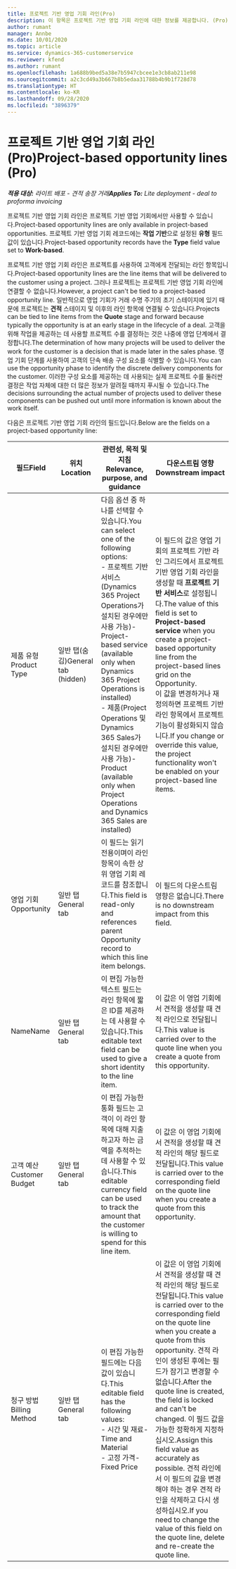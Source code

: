 ```yaml
---
title: 프로젝트 기반 영업 기회 라인(Pro)
description: 이 항목은 프로젝트 기반 영업 기회 라인에 대한 정보를 제공합니다. (Pro)
author: rumant
manager: Annbe
ms.date: 10/01/2020
ms.topic: article
ms.service: dynamics-365-customerservice
ms.reviewer: kfend
ms.author: rumant
ms.openlocfilehash: 1a688b9bed5a38e7b5947cbcee1e3cb8ab211e98
ms.sourcegitcommit: a2c3cd49a3b667b8b5edaa31788b4b9b1f728d78
ms.translationtype: HT
ms.contentlocale: ko-KR
ms.lasthandoff: 09/28/2020
ms.locfileid: "3896379"
---
```

# <a name="project-based-opportunity-lines-pro"></a><span data-ttu-id="dcdff-104">프로젝트 기반 영업 기회 라인(Pro)</span><span class="sxs-lookup"><span data-stu-id="dcdff-104">Project-based opportunity lines (Pro)</span></span>

<span data-ttu-id="dcdff-105">_**적용 대상:** 라이트 배포 - 견적 송장 거래_</span><span class="sxs-lookup"><span data-stu-id="dcdff-105">_**Applies To:** Lite deployment - deal to proforma invoicing_</span></span>

<span data-ttu-id="dcdff-106">프로젝트 기반 영업 기회 라인은 프로젝트 기반 영업 기회에서만 사용할 수 있습니다.</span><span class="sxs-lookup"><span data-stu-id="dcdff-106">Project-based opportunity lines are only available in project-based opportunities.</span></span> <span data-ttu-id="dcdff-107">프로젝트 기반 영업 기회 레코드에는 **작업 기반**으로 설정된 **유형** 필드 값이 있습니다.</span><span class="sxs-lookup"><span data-stu-id="dcdff-107">Project-based opportunity records have the **Type** field value set to **Work-based**.</span></span>

<span data-ttu-id="dcdff-108">프로젝트 기반 영업 기회 라인은 프로젝트를 사용하여 고객에게 전달되는 라인 항목입니다.</span><span class="sxs-lookup"><span data-stu-id="dcdff-108">Project-based opportunity lines are the line items that will be delivered to the customer using a project.</span></span> <span data-ttu-id="dcdff-109">그러나 프로젝트는 프로젝트 기반 영업 기회 라인에 연결할 수 없습니다.</span><span class="sxs-lookup"><span data-stu-id="dcdff-109">However, a project can't be tied to a project-based opportunity line.</span></span> <span data-ttu-id="dcdff-110">일반적으로 영업 기회가 거래 수명 주기의 초기 스테이지에 있기 때문에 프로젝트는 **견적** 스테이지 및 이후의 라인 항목에 연결될 수 있습니다.</span><span class="sxs-lookup"><span data-stu-id="dcdff-110">Projects can be tied to line items from the **Quote** stage and forward because typically the opportunity is at an early stage in the lifecycle of a deal.</span></span> <span data-ttu-id="dcdff-111">고객을 위해 작업을 제공하는 데 사용할 프로젝트 수를 결정하는 것은 나중에 영업 단계에서 결정합니다.</span><span class="sxs-lookup"><span data-stu-id="dcdff-111">The determination of how many projects will be used to deliver the work for the customer is a decision that is made later in the sales phase.</span></span> <span data-ttu-id="dcdff-112">영업 기회 단계를 사용하여 고객의 단속 배송 구성 요소를 식별할 수 있습니다.</span><span class="sxs-lookup"><span data-stu-id="dcdff-112">You can use the opportunity phase to identify the discrete delivery components for the customer.</span></span> <span data-ttu-id="dcdff-113">이러한 구성 요소를 제공하는 데 사용되는 실제 프로젝트 수를 둘러싼 결정은 작업 자체에 대한 더 많은 정보가 알려질 때까지 푸시될 수 있습니다.</span><span class="sxs-lookup"><span data-stu-id="dcdff-113">The decisions surrounding the actual number of projects used to deliver these components can be pushed out until more information is known about the work itself.</span></span>

<span data-ttu-id="dcdff-114">다음은 프로젝트 기반 영업 기회 라인의 필드입니다.</span><span class="sxs-lookup"><span data-stu-id="dcdff-114">Below are the fields on a project-based opportunity line:</span></span>

| <span data-ttu-id="dcdff-115">**필드**</span><span class="sxs-lookup"><span data-stu-id="dcdff-115">**Field**</span></span> | <span data-ttu-id="dcdff-116">**위치**</span><span class="sxs-lookup"><span data-stu-id="dcdff-116">**Location**</span></span> | <span data-ttu-id="dcdff-117">**관련성, 목적 및 지침**</span><span class="sxs-lookup"><span data-stu-id="dcdff-117">**Relevance, purpose, and guidance**</span></span> | <span data-ttu-id="dcdff-118">**다운스트림 영향**</span><span class="sxs-lookup"><span data-stu-id="dcdff-118">**Downstream impact**</span></span> |
| --- | --- | --- | --- |
| <span data-ttu-id="dcdff-119">제품 유형</span><span class="sxs-lookup"><span data-stu-id="dcdff-119">Product Type</span></span> | <span data-ttu-id="dcdff-120">일반 탭(숨김)</span><span class="sxs-lookup"><span data-stu-id="dcdff-120">General tab (hidden)</span></span> | <span data-ttu-id="dcdff-121">다음 옵션 중 하나를 선택할 수 있습니다.</span><span class="sxs-lookup"><span data-stu-id="dcdff-121">You can select one of the following options:</span></span></br><span data-ttu-id="dcdff-122">- 프로젝트 기반 서비스(Dynamics 365 Project Operations가 설치된 경우에만 사용 가능)</span><span class="sxs-lookup"><span data-stu-id="dcdff-122">- Project-based service (available only when Dynamics 365 Project Operations is installed)</span></span></br><span data-ttu-id="dcdff-123">- 제품(Project Operations 및 Dynamics 365 Sales가 설치된 경우에만 사용 가능)</span><span class="sxs-lookup"><span data-stu-id="dcdff-123">- Product (available only when Project Operations and Dynamics 365 Sales are installed)</span></span> | <span data-ttu-id="dcdff-124">이 필드의 값은 영업 기회의 프로젝트 기반 라인 그리드에서 프로젝트 기반 영업 기회 라인을 생성할 때 **프로젝트 기반 서비스**로 설정됩니다.</span><span class="sxs-lookup"><span data-stu-id="dcdff-124">The value of this field is set to **Project-based service** when you create a project-based opportunity line from the project-based lines grid on the Opportunity.</span></span> <br> <span data-ttu-id="dcdff-125">이 값을 변경하거나 재정의하면 프로젝트 기반 라인 항목에서 프로젝트 기능이 활성화되지 않습니다.</span><span class="sxs-lookup"><span data-stu-id="dcdff-125">If you change or override this value, the project functionality won't be enabled on your project-based line items.</span></span> |
| <span data-ttu-id="dcdff-126">영업 기회</span><span class="sxs-lookup"><span data-stu-id="dcdff-126">Opportunity</span></span> | <span data-ttu-id="dcdff-127">일반 탭</span><span class="sxs-lookup"><span data-stu-id="dcdff-127">General tab</span></span> | <span data-ttu-id="dcdff-128">이 필드는 읽기 전용이며이 라인 항목이 속한 상위 영업 기회 레코드를 참조합니다.</span><span class="sxs-lookup"><span data-stu-id="dcdff-128">This field is read-only and references parent Opportunity record to which this line item belongs.</span></span> | <span data-ttu-id="dcdff-129">이 필드의 다운스트림 영향은 없습니다.</span><span class="sxs-lookup"><span data-stu-id="dcdff-129">There is no downstream impact from this field.</span></span> |
| <span data-ttu-id="dcdff-130">Name</span><span class="sxs-lookup"><span data-stu-id="dcdff-130">Name</span></span> | <span data-ttu-id="dcdff-131">일반 탭</span><span class="sxs-lookup"><span data-stu-id="dcdff-131">General tab</span></span> | <span data-ttu-id="dcdff-132">이 편집 가능한 텍스트 필드는 라인 항목에 짧은 ID를 제공하는 데 사용할 수 있습니다.</span><span class="sxs-lookup"><span data-stu-id="dcdff-132">This editable text field can be used to give a short identity to the line item.</span></span> | <span data-ttu-id="dcdff-133">이 값은 이 영업 기회에서 견적을 생성할 때 견적 라인으로 전달됩니다.</span><span class="sxs-lookup"><span data-stu-id="dcdff-133">This value is carried over to the quote line when you create a quote from this opportunity.</span></span> |
| <span data-ttu-id="dcdff-134">고객 예산</span><span class="sxs-lookup"><span data-stu-id="dcdff-134">Customer Budget</span></span> | <span data-ttu-id="dcdff-135">일반 탭</span><span class="sxs-lookup"><span data-stu-id="dcdff-135">General tab</span></span> | <span data-ttu-id="dcdff-136">이 편집 가능한 통화 필드는 고객이 이 라인 항목에 대해 지출하고자 하는 금액을 추적하는 데 사용할 수 있습니다.</span><span class="sxs-lookup"><span data-stu-id="dcdff-136">This editable currency field can be used to track the amount that the customer is willing to spend for this line item.</span></span> | <span data-ttu-id="dcdff-137">이 값은 이 영업 기회에서 견적을 생성할 때 견적 라인의 해당 필드로 전달됩니다.</span><span class="sxs-lookup"><span data-stu-id="dcdff-137">This value is carried over to the corresponding field on the quote line when you create a quote from this opportunity.</span></span> |
| <span data-ttu-id="dcdff-138">청구 방법</span><span class="sxs-lookup"><span data-stu-id="dcdff-138">Billing Method</span></span> | <span data-ttu-id="dcdff-139">일반 탭</span><span class="sxs-lookup"><span data-stu-id="dcdff-139">General tab</span></span> | <span data-ttu-id="dcdff-140">이 편집 가능한 필드에는 다음 값이 있습니다.</span><span class="sxs-lookup"><span data-stu-id="dcdff-140">This editable field has the following values:</span></span></br><span data-ttu-id="dcdff-141">- 시간 및 재료</span><span class="sxs-lookup"><span data-stu-id="dcdff-141">- Time and Material</span></span></br><span data-ttu-id="dcdff-142">- 고정 가격</span><span class="sxs-lookup"><span data-stu-id="dcdff-142">- Fixed Price</span></span> | <span data-ttu-id="dcdff-143">이 값은 이 영업 기회에서 견적을 생성할 때 견적 라인의 해당 필드로 전달됩니다.</span><span class="sxs-lookup"><span data-stu-id="dcdff-143">This value is carried over to the corresponding field on the quote line when you create a quote from this opportunity.</span></span> <span data-ttu-id="dcdff-144">견적 라인이 생성된 후에는 필드가 잠기고 변경할 수 없습니다.</span><span class="sxs-lookup"><span data-stu-id="dcdff-144">After the quote line is created, the field is locked and can't be changed.</span></span> <span data-ttu-id="dcdff-145">이 필드 값을 가능한 정확하게 지정하십시오.</span><span class="sxs-lookup"><span data-stu-id="dcdff-145">Assign this field value as accurately as possible.</span></span> <span data-ttu-id="dcdff-146">견적 라인에서 이 필드의 값을 변경해야 하는 경우 견적 라인을 삭제하고 다시 생성하십시오.</span><span class="sxs-lookup"><span data-stu-id="dcdff-146">If you need to change the value of this field on the quote line, delete and re-create the quote line.</span></span> |
